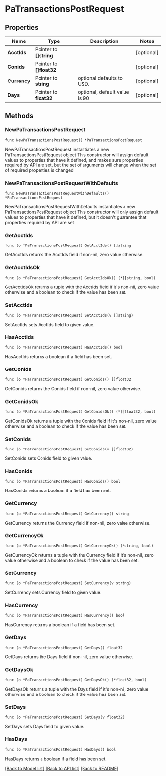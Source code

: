 # PaTransactionsPostRequest

## Properties

Name | Type | Description | Notes
------------ | ------------- | ------------- | -------------
**AcctIds** | Pointer to **[]string** |  | [optional] 
**Conids** | Pointer to **[]float32** |  | [optional] 
**Currency** | Pointer to **string** | optional defaults to USD. | [optional] 
**Days** | Pointer to **float32** | optional, default value is 90 | [optional] 

## Methods

### NewPaTransactionsPostRequest

`func NewPaTransactionsPostRequest() *PaTransactionsPostRequest`

NewPaTransactionsPostRequest instantiates a new PaTransactionsPostRequest object
This constructor will assign default values to properties that have it defined,
and makes sure properties required by API are set, but the set of arguments
will change when the set of required properties is changed

### NewPaTransactionsPostRequestWithDefaults

`func NewPaTransactionsPostRequestWithDefaults() *PaTransactionsPostRequest`

NewPaTransactionsPostRequestWithDefaults instantiates a new PaTransactionsPostRequest object
This constructor will only assign default values to properties that have it defined,
but it doesn't guarantee that properties required by API are set

### GetAcctIds

`func (o *PaTransactionsPostRequest) GetAcctIds() []string`

GetAcctIds returns the AcctIds field if non-nil, zero value otherwise.

### GetAcctIdsOk

`func (o *PaTransactionsPostRequest) GetAcctIdsOk() (*[]string, bool)`

GetAcctIdsOk returns a tuple with the AcctIds field if it's non-nil, zero value otherwise
and a boolean to check if the value has been set.

### SetAcctIds

`func (o *PaTransactionsPostRequest) SetAcctIds(v []string)`

SetAcctIds sets AcctIds field to given value.

### HasAcctIds

`func (o *PaTransactionsPostRequest) HasAcctIds() bool`

HasAcctIds returns a boolean if a field has been set.

### GetConids

`func (o *PaTransactionsPostRequest) GetConids() []float32`

GetConids returns the Conids field if non-nil, zero value otherwise.

### GetConidsOk

`func (o *PaTransactionsPostRequest) GetConidsOk() (*[]float32, bool)`

GetConidsOk returns a tuple with the Conids field if it's non-nil, zero value otherwise
and a boolean to check if the value has been set.

### SetConids

`func (o *PaTransactionsPostRequest) SetConids(v []float32)`

SetConids sets Conids field to given value.

### HasConids

`func (o *PaTransactionsPostRequest) HasConids() bool`

HasConids returns a boolean if a field has been set.

### GetCurrency

`func (o *PaTransactionsPostRequest) GetCurrency() string`

GetCurrency returns the Currency field if non-nil, zero value otherwise.

### GetCurrencyOk

`func (o *PaTransactionsPostRequest) GetCurrencyOk() (*string, bool)`

GetCurrencyOk returns a tuple with the Currency field if it's non-nil, zero value otherwise
and a boolean to check if the value has been set.

### SetCurrency

`func (o *PaTransactionsPostRequest) SetCurrency(v string)`

SetCurrency sets Currency field to given value.

### HasCurrency

`func (o *PaTransactionsPostRequest) HasCurrency() bool`

HasCurrency returns a boolean if a field has been set.

### GetDays

`func (o *PaTransactionsPostRequest) GetDays() float32`

GetDays returns the Days field if non-nil, zero value otherwise.

### GetDaysOk

`func (o *PaTransactionsPostRequest) GetDaysOk() (*float32, bool)`

GetDaysOk returns a tuple with the Days field if it's non-nil, zero value otherwise
and a boolean to check if the value has been set.

### SetDays

`func (o *PaTransactionsPostRequest) SetDays(v float32)`

SetDays sets Days field to given value.

### HasDays

`func (o *PaTransactionsPostRequest) HasDays() bool`

HasDays returns a boolean if a field has been set.


[[Back to Model list]](../README.md#documentation-for-models) [[Back to API list]](../README.md#documentation-for-api-endpoints) [[Back to README]](../README.md)


